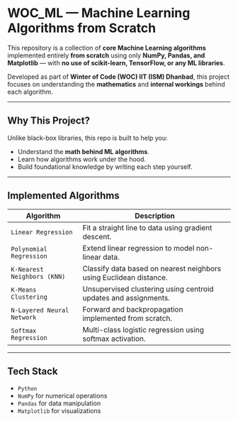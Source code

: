 # WOC_ML — Machine Learning Algorithms from Scratch 

This repository is a collection of **core Machine Learning algorithms** implemented entirely **from scratch** using only **NumPy, Pandas, and Matplotlib** — with **no use of scikit-learn, TensorFlow, or any ML libraries**.

Developed as part of **Winter of Code (WOC) IIT (ISM) Dhanbad**, this project focuses on understanding the **mathematics** and **internal workings** behind each algorithm.

---

## Why This Project?

Unlike black-box libraries, this repo is built to help you:
- Understand the **math behind ML algorithms**.
- Learn how algorithms work under the hood.
- Build foundational knowledge by writing each step yourself.

---

## Implemented Algorithms

| Algorithm                        | Description |
|----------------------------------|-------------|
| `Linear Regression`              | Fit a straight line to data using gradient descent. |
| `Polynomial Regression`          | Extend linear regression to model non-linear data. |
| `K-Nearest Neighbors (KNN)`      | Classify data based on nearest neighbors using Euclidean distance. |
| `K-Means Clustering`             | Unsupervised clustering using centroid updates and assignments. |
| `N-Layered Neural Network`       | Forward and backpropagation implemented from scratch. |
| `Softmax Regression`             | Multi-class logistic regression using softmax activation. |

---

## Tech Stack

- `Python`
- `NumPy` for numerical operations
- `Pandas` for data manipulation
- `Matplotlib` for visualizations




